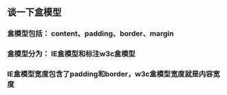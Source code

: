 ## 谈一下盒模型

### 盒模型包括： content、padding、border、margin
### 盒模型分为： IE盒模型和标注w3c盒模型
### IE盒模型宽度包含了padding和border，w3c盒模型宽度就是内容宽度